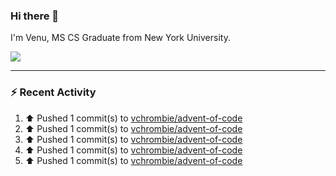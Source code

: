 ### Hi there 👋

I'm Venu, MS CS Graduate from New York University.


![](https://komarev.com/ghpvc/?username=vchrombie&label=👀)

---

### :zap: Recent Activity

<!--RECENT_ACTIVITY:start-->
1. ⬆️ Pushed 1 commit(s) to [vchrombie/advent-of-code](https://github.com/vchrombie/advent-of-code)<br>
2. ⬆️ Pushed 1 commit(s) to [vchrombie/advent-of-code](https://github.com/vchrombie/advent-of-code)<br>
3. ⬆️ Pushed 1 commit(s) to [vchrombie/advent-of-code](https://github.com/vchrombie/advent-of-code)<br>
4. ⬆️ Pushed 1 commit(s) to [vchrombie/advent-of-code](https://github.com/vchrombie/advent-of-code)<br>
5. ⬆️ Pushed 1 commit(s) to [vchrombie/advent-of-code](https://github.com/vchrombie/advent-of-code)<br>
<!--RECENT_ACTIVITY:end-->

<!--
**vchrombie/vchrombie** is a ✨ _special_ ✨ repository because its `README.md` (this file) appears on your GitHub profile.

Here are some ideas to get you started:

- 🔭 I’m currently working on ...
- 🌱 I’m currently learning ...
- 👯 I’m looking to collaborate on ...
- 🤔 I’m looking for help with ...
- 💬 Ask me about ...
- 📫 How to reach me: ...
- 😄 Pronouns: ...
- ⚡ Fun fact: ...
-->
